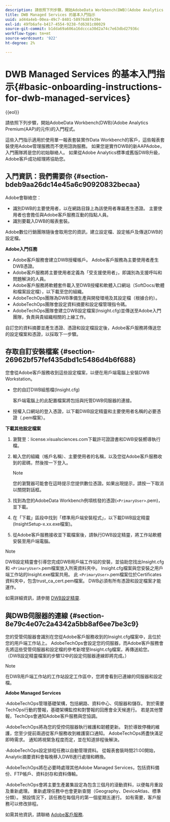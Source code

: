 ```yaml
---
description: 請依照下列步驟，開始AdobeData Workbench(DWB)(Adobe Analytics Premium(AAP)的元件)的入門程式。
title: DWB Managed Services 的基本入門指示
uuid: ad44a4eb-00ea-49c7-8401-58976d8fe39e
exl-id: 49fb6afe-b417-4554-9238-fd6381c00029
source-git-commit: b1dda69a606a16dccca30d2a74c7e63dbd27936c
workflow-type: tm+mt
source-wordcount: '922'
ht-degree: 2%

---
```


# DWB Managed Services 的基本入門指示{#basic-onboarding-instructions-for-dwb-managed-services}

{{eol}}

請依照下列步驟，開始AdobeData Workbench(DWB)(Adobe Analytics Premium(AAP)的元件)的入門程式。

這些入門指示適用於使用單一報表套裝實作Data Workbench的客戶，這些報表套裝使用Adobe管理服務而不使用諮詢服務。 如果您是實作DWB的新AAPAdobe，入門團隊將是您的初始聯絡人。 如果從Adobe Analytics標準或舊版DWB升級，Adobe客戶成功經理將協助您。

## 入門資訊：我們需要你 {#section-bdeb9aa26dc14e45a6c90920832becaa}

Adobe會聯絡您：

* 識別DWB的主要使用者，以在網路目錄上為該使用者專屬產生憑證。 主要使用者也會擔任與Adobe客戶服務互動的指點人員。
* 識別要載入DWB的報表套裝。

Adobe數位行銷團隊隨後會取用您的資訊，建立設定檔、設定帳戶及傳送DWB的設定檔。

**Adobe入門任務**

* Adobe客戶服務會建立DWB授權帳戶。 Adobe客戶服務為主要使用者產生DWB憑證。
* Adobe客戶服務將主要使用者定義為「受支援使用者」，即識別為支援呼叫和問題解決的人員。
* Adobe客戶服務將軟體套件載入至DWB授權和軟體入口網站（SoftDocs/軟體和檔案設定檔），以下載至您的組織。
* AdobeTechOps團隊為DWB準備生產與開發環境及其設定檔（根據合約）。
* AdobeTechOps團隊會設定資料摘要和設定檔管理指令碼。
* AdobeTechOps團隊會建立DWB設定檔案(Insight.cfg)並傳送至Adobe入門團隊，負責與貴組織相關的上線工作。

自訂您的資料摘要並產生憑證、憑證和設定檔設定後，Adobe客戶服務將傳送您的設定檔案和憑證，以採取下一步驟。

## 存取自訂安裝檔案 {#section-26962bf57fef435dbd1c5486d4b6f688}

您會從Adobe客戶服務收到這些設定檔案，以便在用戶端電腦上安裝DWB Workstation。

* 您的自訂DWB組態檔(Insight.cfg)

   客戶端電腦上的此配置檔案將包括與托管DWB伺服器的連接。

* 授權入口網站的登入憑證，以下載DWB設定精靈和主要使用者名稱的必要憑證（.pem檔案）。

**下載其他設定檔案**

1. 瀏覽至：license.visualsciences.com下載許可證證書和DWB安裝嚮導執行檔。
1. 輸入您的組織（帳戶名稱）、主要使用者的名稱，以及您從Adobe客戶服務收到的密碼，然後按一下登入。

   >[!NOTE]
   >
   >您的瀏覽器可能會在這時提示您提供數位憑證。如果出現提示，請按一下取消以關閉對話框。

1. 找到為您的AdobeData Workbench例項核發的憑證(`<PrimaryUser>`.pem)，並下載。
1. 在「下載」區段中找到「標準用戶端安裝程式」，以下載DWB設定精靈(InsightSetup-x.xx.exe檔案)。
1. 從Adobe客戶服務接收並下載檔案後，請執行DWB設定精靈，將工作站軟體安裝至用戶端電腦。

>[!NOTE]
DWB設定精靈會引導您完成DWB用戶端工作站的安裝，並協助您找出Insight.cfg和 `<PrimaryUser>`.pem檔案放入所需資料夾中。 Insight.cfg檔案與您安裝之用戶端工作站的Insight.exe檔案共用。 此 `<PrimaryUser>`.pem檔案位於Certificates資料夾中，包含trust_ca_cert.pem檔案。 DWB必須有所有憑證和設定檔案才能運作。

如需詳細資訊，請參閱 [DWB設定精靈](https://experienceleague.adobe.com/docs/data-workbench/using/install/workstation-setup/install-setup.html).

## 與DWB伺服器的連線 {#section-8e79c4e07c2a4342a5bb8af6ee7be3c9}

您的受管伺服器會識別在您從Adobe客戶服務收到的Insight.cfg檔案中，且位於您的用戶端工作站上。 AdobeTechOps會設定您的伺服器，而Adobe客戶服務會先將這些受管伺服器和設定檔的參考新增至Insight.cfg檔案，再傳送給您。 （DWB設定精靈檔案的步驟12中的設定伺服器連線即將完成。）

>[!NOTE]
在DWB用戶端工作站的工作站設定工作區中，您將會看到已連線的伺服器和設定檔。

**Adobe Managed Services**

·AdobeTechOps管理基礎架構，包括網路、資料中心、伺服器和儲存。 對於需要TechOps行動的警報，基礎架構監控和對警報的回應會全天候進行。 若是其他警報，TechOps會通知Adobe客戶服務與您協調。

·AdobeTechOps將為您的受控伺服器執行維護和韌體更新。 對於導致停機的維護，您至少提前兩週從客戶服務收到維護窗口通知。 AdobeTechOps將盡快滿足即時需求。 通知將視緊急程度而定，並在知道排程後解決。

·AdobeTechOps設定排程任務以自動管理資料。 從報表套裝時間21:00開始，Analytic摘要資料會每晚移入DWB進行處理和轉換。

·AdobeTechOps將在必要時處理其他Adobe Managed Services，包括資料備份、FTP帳戶、資料封存和資料傳輸。

·AdobeTechOps會將主要生產叢集設定為包含三個月的滾動資料，以便每月重設及重新處理。 重新處理任務中也會更新查閱（Geography、DeviceAtlas、標準分類）。 預設情況下，該任務在每個月的第一個星期五運行。 如有需要，客戶服務可以修改排程。

如需其他資訊，請聯絡 [Adobe客戶服務](https://helpx.adobe.com/support/programs/enterprise-support-terms.html).

